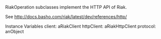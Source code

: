 RiakOperation subclasses implement the HTTP API of Riak.

See http://docs.basho.com/riak/latest/dev/references/http/

Instance Variables
	client: aRiakClient 
	httpClient: aRiakHttpClient
	protocol: anObject 